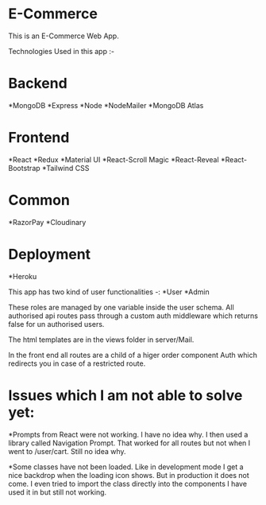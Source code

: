 # E-Commerce
This is an E-Commerce Web App. 

Technologies Used in this app :-

# Backend
*MongoDB
*Express
*Node
*NodeMailer
*MongoDB Atlas

# Frontend
*React
*Redux
*Material UI
*React-Scroll Magic
*React-Reveal
*React-Bootstrap
*Tailwind CSS

# Common
*RazorPay
*Cloudinary

# Deployment
*Heroku

This app has two kind of user functionalities -: 
*User
*Admin

These roles are managed by one variable inside the user schema. All authorised api routes pass through a custom auth middleware which returns false for un authorised users.

The html templates are in the views folder in server/Mail.

In the front end all routes are a child of a higer order component Auth which redirects you in case of a restricted route.

# Issues which I am not able to solve yet: 

*Prompts from React were not working. I have no idea why. I then used a library called Navigation Prompt. That worked for all routes but not when I went to /user/cart. Still no idea why.

*Some classes have not been loaded. Like in development mode I get a nice backdrop when the loading icon shows. But in production it does not come. I even tried to import the class directly into the components I have used it in but still not working.


